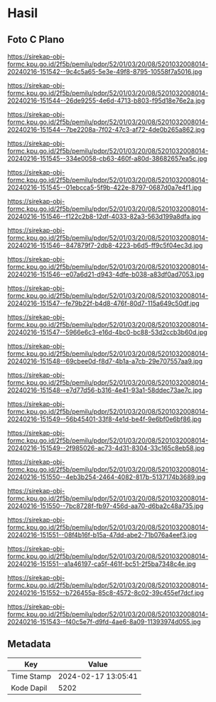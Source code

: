 # Hasil

## Foto C Plano

https://sirekap-obj-formc.kpu.go.id/2f5b/pemilu/pdpr/52/01/03/20/08/5201032008014-20240216-151542--9c4c5a65-5e3e-49f8-8795-10558f7a5016.jpg

https://sirekap-obj-formc.kpu.go.id/2f5b/pemilu/pdpr/52/01/03/20/08/5201032008014-20240216-151544--26de9255-4e6d-4713-b803-f95d18e76e2a.jpg

https://sirekap-obj-formc.kpu.go.id/2f5b/pemilu/pdpr/52/01/03/20/08/5201032008014-20240216-151544--7be2208a-7f02-47c3-af72-4de0b265a862.jpg

https://sirekap-obj-formc.kpu.go.id/2f5b/pemilu/pdpr/52/01/03/20/08/5201032008014-20240216-151545--334e0058-cb63-460f-a80d-38682657ea5c.jpg

https://sirekap-obj-formc.kpu.go.id/2f5b/pemilu/pdpr/52/01/03/20/08/5201032008014-20240216-151545--01ebcca5-5f9b-422e-8797-0687d0a7e4f1.jpg

https://sirekap-obj-formc.kpu.go.id/2f5b/pemilu/pdpr/52/01/03/20/08/5201032008014-20240216-151546--f122c2b8-12df-4033-82a3-563d199a8dfa.jpg

https://sirekap-obj-formc.kpu.go.id/2f5b/pemilu/pdpr/52/01/03/20/08/5201032008014-20240216-151546--847879f7-2db8-4223-b6d5-ff9c5f04ec3d.jpg

https://sirekap-obj-formc.kpu.go.id/2f5b/pemilu/pdpr/52/01/03/20/08/5201032008014-20240216-151546--e07a6d21-d943-4dfe-b038-a83df0ad7053.jpg

https://sirekap-obj-formc.kpu.go.id/2f5b/pemilu/pdpr/52/01/03/20/08/5201032008014-20240216-151547--fe79b22f-b4d8-476f-80d7-115a649c50df.jpg

https://sirekap-obj-formc.kpu.go.id/2f5b/pemilu/pdpr/52/01/03/20/08/5201032008014-20240216-151547--5966e6c3-e16d-4bc0-bc88-53d2ccb3b60d.jpg

https://sirekap-obj-formc.kpu.go.id/2f5b/pemilu/pdpr/52/01/03/20/08/5201032008014-20240216-151548--69cbee0d-f8d7-4b1a-a7cb-29e707557aa9.jpg

https://sirekap-obj-formc.kpu.go.id/2f5b/pemilu/pdpr/52/01/03/20/08/5201032008014-20240216-151548--e7d77d56-b316-4e41-93a1-58ddec73ae7c.jpg

https://sirekap-obj-formc.kpu.go.id/2f5b/pemilu/pdpr/52/01/03/20/08/5201032008014-20240216-151549--56b45401-33f8-4e1d-be4f-9e6bf0e6bf86.jpg

https://sirekap-obj-formc.kpu.go.id/2f5b/pemilu/pdpr/52/01/03/20/08/5201032008014-20240216-151549--2f985026-ac73-4d31-8304-33c165c8eb58.jpg

https://sirekap-obj-formc.kpu.go.id/2f5b/pemilu/pdpr/52/01/03/20/08/5201032008014-20240216-151550--4eb3b254-2464-4082-817b-5137174b3689.jpg

https://sirekap-obj-formc.kpu.go.id/2f5b/pemilu/pdpr/52/01/03/20/08/5201032008014-20240216-151550--7bc8728f-fb97-456d-aa70-d6ba2c48a735.jpg

https://sirekap-obj-formc.kpu.go.id/2f5b/pemilu/pdpr/52/01/03/20/08/5201032008014-20240216-151551--08f4b16f-b15a-47dd-abe2-71b076a4eef3.jpg

https://sirekap-obj-formc.kpu.go.id/2f5b/pemilu/pdpr/52/01/03/20/08/5201032008014-20240216-151551--a1a46197-ca5f-461f-bc51-2f5ba7348c4e.jpg

https://sirekap-obj-formc.kpu.go.id/2f5b/pemilu/pdpr/52/01/03/20/08/5201032008014-20240216-151552--b726455a-85c8-4572-8c02-39c455ef7dcf.jpg

https://sirekap-obj-formc.kpu.go.id/2f5b/pemilu/pdpr/52/01/03/20/08/5201032008014-20240216-151543--f40c5e7f-d9fd-4ae6-8a09-11393974d055.jpg


## Metadata

| Key        | Value               |
| ---------- | ------------------- |
| Time Stamp | 2024-02-17 13:05:41 |
| Kode Dapil | 5202                |



